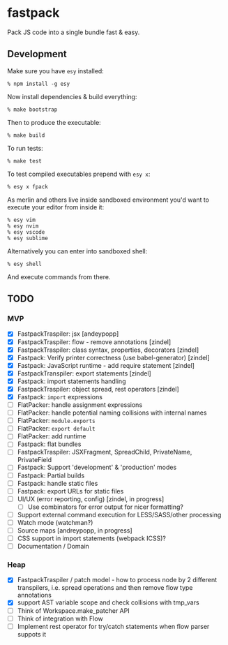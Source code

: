 # fastpack

Pack JS code into a single bundle fast & easy.

## Development

Make sure you have `esy` installed:

    % npm install -g esy

Now install dependencies & build everything:

    % make bootstrap

Then to produce the executable:

    % make build

To run tests:

    % make test

To test compiled executables prepend with `esy x`:

    % esy x fpack

As merlin and others live inside sandboxed environment you'd want to execute
your editor from inside it:

    % esy vim
    % esy nvim
    % esy vscode
    % esy sublime

Alternatively you can enter into sandboxed shell:

    % esy shell

And execute commands from there.

## TODO

### MVP

- [x] FastpackTraspiler: jsx [andeypopp]
- [x] FastpackTraspiler: flow - remove annotations [zindel]
- [x] FastpackTraspiler: class syntax, properties, decorators [zindel]
- [x] Fastpack: Verify printer correctness (use babel-generator) [zindel]
- [x] Fastpack: JavaScript runtime - add require statement [zindel]
- [x] FastpackTranspiler: export statements [zindel]
- [x] Fastpack: import statements handling
- [x] FastpackTraspiler: object spread, rest operators [zindel]
- [x] Fastpack: `import` expressions
- [ ] FlatPacker: handle assignment expressions
- [ ] FlatPacker: handle potential naming collisions with internal names
- [ ] FlatPacker: `module.exports`
- [ ] FlatPacker: `export default`
- [ ] FlatPacker: add runtime
- [ ] Fastpack: flat bundles
- [ ] FastpackTraspiler: JSXFragment, SpreadChild, PrivateName, PrivateField
- [ ] Fastpack: Support 'development' & 'production' modes
- [ ] Fastpack: Partial builds
- [ ] Fastpack: handle static files
- [ ] Fastpack: export URLs for static files
- [ ] UI/UX (error reporting, config) [zindel, in progress]
  - [ ] Use combinators for error output for nicer formatting?
- [ ] Support external command execution for LESS/SASS/other processing
- [ ] Watch mode (watchman?)
- [ ] Source maps [andreypopp, in progress]
- [ ] CSS support in import statements (webpack ICSS)?
- [ ] Documentation / Domain

### Heap

- [x] FastpackTraspiler / patch model - how to process node by 2 different
      transpilers, i.e. spread operations and then remove flow type annotations
- [x] support AST variable scope and check collisions with tmp_vars
- [ ] Think of Workspace.make_patcher API
- [ ] Think of integration with Flow
- [ ] Implement rest operator for try/catch statements when flow parser suppots it
